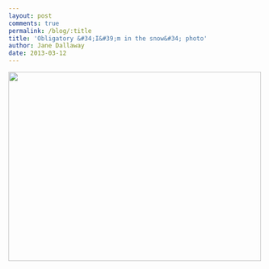 ```yaml
---
layout: post
comments: true
permalink: /blog/:title
title: 'Obligatory &#34;I&#39;m in the snow&#34; photo'
author: Jane Dallaway
date: 2013-03-12
---
```


<div><a href="//static.skitters.dallaway.com/Uphoto.JPG"><img width="500" src="//static.skitters.dallaway.com/Uphoto.JPG.500.JPG" height="376"></a></div>



 
    
